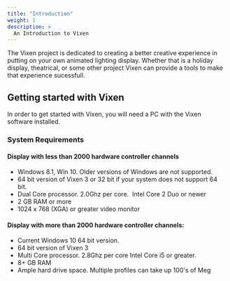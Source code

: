 ```yaml
---
title: "Introduction"
weight: 1
description: >
  An Introduction to Vixen
---
```


The Vixen project is dedicated to creating a better creative experience in putting on your own animated lighting display. Whether that is a holiday display, theatrical, or some other project Vixen can provide a tools to make that experience sucessfull.

## Getting started with Vixen

In order to get started with Vixen, you will need a PC with the Vixen software installed.

### System Requirements

#### Display with less than 2000 hardware controller channels

  * Windows 8.1, Win 10.  Older versions of Windows are not supported.
  * 64 bit version of Vixen 3 or 32 bit if your system does not support 64 bit.
  * Dual Core processor. 2.0Ghz per core.  Intel Core 2 Duo or newer
  * 2 GB RAM or more
  * 1024 x 768 (XGA) or greater video monitor

#### Display with more than 2000 hardware controller channels:

  * Current Windows 10 64 bit version.
  * 64 bit version of Vixen 3
  * Multi Core processor. 2.8Ghz per core Intel Core i5 or greater.
  * 8+ GB RAM
  * Ample hard drive space. Multiple profiles can take up 100's of Meg




